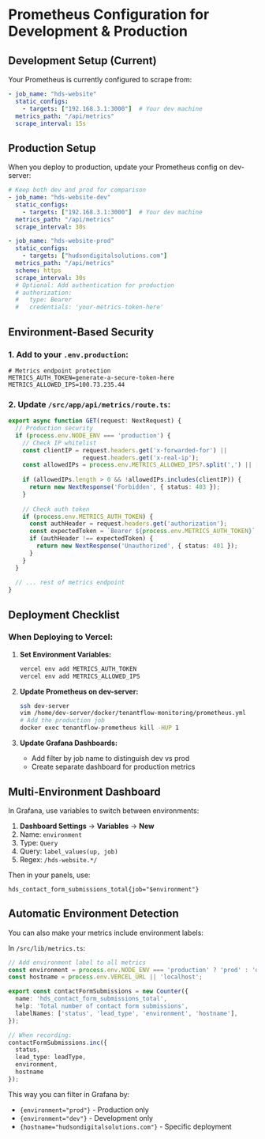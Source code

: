 # Prometheus Configuration for Development & Production

## Development Setup (Current)

Your Prometheus is currently configured to scrape from:
```yaml
- job_name: "hds-website"
  static_configs:
    - targets: ["192.168.3.1:3000"]  # Your dev machine
  metrics_path: "/api/metrics"
  scrape_interval: 15s
```

## Production Setup

When you deploy to production, update your Prometheus config on dev-server:

```yaml
# Keep both dev and prod for comparison
- job_name: "hds-website-dev"
  static_configs:
    - targets: ["192.168.3.1:3000"]  # Your dev machine
  metrics_path: "/api/metrics"
  scrape_interval: 30s

- job_name: "hds-website-prod"
  static_configs:
    - targets: ["hudsondigitalsolutions.com"]
  metrics_path: "/api/metrics"
  scheme: https
  scrape_interval: 30s
  # Optional: Add authentication for production
  # authorization:
  #   type: Bearer
  #   credentials: 'your-metrics-token-here'
```

## Environment-Based Security

### 1. Add to your `.env.production`:
```env
# Metrics endpoint protection
METRICS_AUTH_TOKEN=generate-a-secure-token-here
METRICS_ALLOWED_IPS=100.73.235.44
```

### 2. Update `/src/app/api/metrics/route.ts`:
```typescript
export async function GET(request: NextRequest) {
  // Production security
  if (process.env.NODE_ENV === 'production') {
    // Check IP whitelist
    const clientIP = request.headers.get('x-forwarded-for') || 
                     request.headers.get('x-real-ip');
    const allowedIPs = process.env.METRICS_ALLOWED_IPS?.split(',') || [];
    
    if (allowedIPs.length > 0 && !allowedIPs.includes(clientIP)) {
      return new NextResponse('Forbidden', { status: 403 });
    }
    
    // Check auth token
    if (process.env.METRICS_AUTH_TOKEN) {
      const authHeader = request.headers.get('authorization');
      const expectedToken = `Bearer ${process.env.METRICS_AUTH_TOKEN}`;
      if (authHeader !== expectedToken) {
        return new NextResponse('Unauthorized', { status: 401 });
      }
    }
  }
  
  // ... rest of metrics endpoint
}
```

## Deployment Checklist

### When Deploying to Vercel:

1. **Set Environment Variables:**
   ```bash
   vercel env add METRICS_AUTH_TOKEN
   vercel env add METRICS_ALLOWED_IPS
   ```

2. **Update Prometheus on dev-server:**
   ```bash
   ssh dev-server
   vim /home/dev-server/docker/tenantflow-monitoring/prometheus.yml
   # Add the production job
   docker exec tenantflow-prometheus kill -HUP 1
   ```

3. **Update Grafana Dashboards:**
   - Add filter by job name to distinguish dev vs prod
   - Create separate dashboard for production metrics

## Multi-Environment Dashboard

In Grafana, use variables to switch between environments:

1. **Dashboard Settings** → **Variables** → **New**
2. Name: `environment`
3. Type: `Query`
4. Query: `label_values(up, job)`
5. Regex: `/hds-website.*/`

Then in your panels, use:
```promql
hds_contact_form_submissions_total{job="$environment"}
```

## Automatic Environment Detection

You can also make your metrics include environment labels:

In `/src/lib/metrics.ts`:
```typescript
// Add environment label to all metrics
const environment = process.env.NODE_ENV === 'production' ? 'prod' : 'dev';
const hostname = process.env.VERCEL_URL || 'localhost';

export const contactFormSubmissions = new Counter({
  name: 'hds_contact_form_submissions_total',
  help: 'Total number of contact form submissions',
  labelNames: ['status', 'lead_type', 'environment', 'hostname'],
});

// When recording:
contactFormSubmissions.inc({ 
  status, 
  lead_type: leadType,
  environment,
  hostname
});
```

This way you can filter in Grafana by:
- `{environment="prod"}` - Production only
- `{environment="dev"}` - Development only
- `{hostname="hudsondigitalsolutions.com"}` - Specific deployment